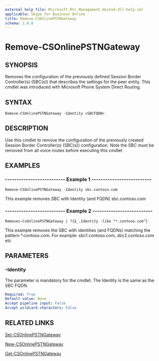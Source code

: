```yaml
---
external help file: Microsoft.Rtc.Management.Hosted.dll-help.xml
applicable: Skype for Business Online
title: Remove-CSOnlinePSTNGateway
schema: 2.0.0
---
```


# Remove-CSOnlinePSTNGateway

## SYNOPSIS
Removes the configuration of the previously defined Session Border Controller(s) (SBC(s))  that describes the settings for the peer entity. This cmdlet was introduced with Microsoft Phone System Direct Routing.

## SYNTAX

```
Remove-CSOnlinePSTNGateway -Identity <SBCFQDN> 
```

## DESCRIPTION
Use this cmdlet to remove the configuration of the previously created Session Border Controller(s) (SBC(s)) configuration. Note the SBC must be removed from all voice routes before executing this cmdlet

## EXAMPLES

### -------------------------- Example 1 --------------------------
```
Remove-CSOnlinePSTNGateway -Identity sbc.contoso.com
```

This example removes SBC with Identity (and FQDN) sbc.contoso.com

### -------------------------- Example 2 --------------------------
```
Removes-CsOnlinePSTNGateway | ?{$_.Identity -like "*.contoso.com"}
```

This example removes the SBC with identities (and FQDNs) matching the pattern *.contoso.com. For example: sbc1.contoso.com, sbc2.contoso.com etc


## PARAMETERS

### -Identity
The parameter is mandatory for the cmdlet. The Identity is the same as the SBC FQDN.

```yaml
Required: True
Default value: None
Accept pipeline input: False
Accept wildcard characters: False
```

## RELATED LINKS

[Set-CSOnlinePSTNGateway](Set-CSOnlinePSTNGateway.md)

[New-CSOnlinePSTNGateway](New-CSOnlinePSTNGateway.md)

[Get-CSOnlinePSTNGateway](Get-CSOnlinePSTNGateway.md)